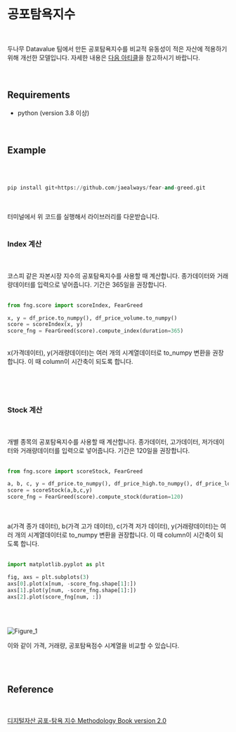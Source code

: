 # 공포탐욕지수
<br/>

두나무 Datavalue 팀에서 만든 공포탐욕지수를 비교적 유동성이 적은 자산에 적용하기 위해 개선한 모델입니다.
자세한 내용은 [다음 아티클](https://jaealways.tistory.com/100?category=977505)을 참고하시기 바랍니다.
<br/><br/><br/>

## Requirements
* python (version 3.8 이상)
<br/><br/><br/>


## Example
<br/><br/>

```python
pip install git+https://github.com/jaealways/fear-and-greed.git
```
<br/><br/>
터미널에서 위 코드를 실행해서 라이브러리를 다운받습니다.
<br/><br/>


### Index 계산
<br/><br/>
코스피 같은 자본시장 지수의 공포탐욕지수를 사용할 때 계산합니다. 종가데이터와 거래량데이터를 입력으로 넣어줍니다. 기간은 365일을 권장합니다.
<br/><br/>

```python
from fng.score import scoreIndex, FearGreed

x, y = df_price.to_numpy(), df_price_volume.to_numpy()
score = scoreIndex(x, y)
score_fng = FearGreed(score).compute_index(duration=365)
```

<br/>
x(가격데이터), y(거래량데이터)는 여러 개의 시계열데이터로 to_numpy 변환을 권장합니다. 이 때 column이 시간축이 되도록 합니다.

<br/><br/><br/>


### Stock 계산
<br/><br/>
개별 종목의 공포탐욕지수를 사용할 때 계산합니다. 종가데이터, 고가데이터, 저가데이터와 거래량데이터를 입력으로 넣어줍니다. 기간은 120일을 권장합니다.
<br/><br/>

```python
from fng.score import scoreStock, FearGreed

a, b, c, y = df_price.to_numpy(), df_price_high.to_numpy(), df_price_low.to_numpy(), df_price_volume.to_numpy()
score = scoreStock(a,b,c,y)
score_fng = FearGreed(score).compute_stock(duration=120)
```

<br/><br/>
a(가격 종가 데이터), b(가격 고가 데이터), c(가격 저가 데이터), y(거래량데이터)는 여러 개의 시계열데이터로 to_numpy 변환을 권장합니다. 이 때 column이 시간축이 되도록 합니다.
<br/><br/>


```python
import matplotlib.pyplot as plt

fig, axs = plt.subplots(3)
axs[0].plot(x[num, -score_fng.shape[1]:])
axs[1].plot(y[num, -score_fng.shape[1]:])
axs[2].plot(score_fng[num, :])
```

<br/><br/>

![Figure_1](https://user-images.githubusercontent.com/71856506/197672082-cb628989-03ee-405d-a14e-8735b42fbc0d.png)

이와 같이 가격, 거래량, 공포탐욕점수 시계열을 비교할 수 있습니다.

<br/><br/>



## Reference
<br/>

[디지털자산 공포-탐욕 지수 Methodology Book version 2.0](https://datavalue.dunamu.com/static/pdf/%EB%91%90%EB%82%98%EB%AC%B4%20%EB%94%94%EC%A7%80%ED%84%B8%EC%9E%90%EC%82%B0%20%EA%B3%B5%ED%8F%AC-%ED%83%90%EC%9A%95%20%EC%A7%80%EC%88%98%20Methodology%20Book%202.0.pdf)
